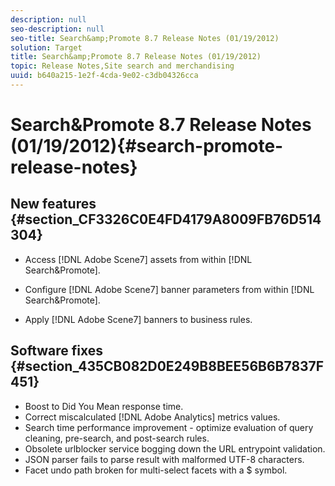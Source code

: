 ```yaml
---
description: null
seo-description: null
seo-title: Search&amp;Promote 8.7 Release Notes (01/19/2012)
solution: Target
title: Search&amp;Promote 8.7 Release Notes (01/19/2012)
topic: Release Notes,Site search and merchandising
uuid: b640a215-1e2f-4cda-9e02-c3db04326cca
---
```


# Search&amp;Promote 8.7 Release Notes (01/19/2012){#search-promote-release-notes}

## New features {#section_CF3326C0E4FD4179A8009FB76D514304}

* Access [!DNL Adobe Scene7] assets from within [!DNL Search&amp;Promote]. 
* Configure [!DNL Adobe Scene7] banner parameters from within [!DNL Search&amp;Promote]. 

* Apply [!DNL Adobe Scene7] banners to business rules.

## Software fixes {#section_435CB082D0E249B8BEE56B6B7837F451}

* Boost to Did You Mean response time. 
* Correct miscalculated [!DNL Adobe Analytics] metrics values. 
* Search time performance improvement - optimize evaluation of query cleaning, pre-search, and post-search rules. 
* Obsolete urlblocker service bogging down the URL entrypoint validation. 
* JSON parser fails to parse result with malformed UTF-8 characters. 
* Facet undo path broken for multi-select facets with a $ symbol.

